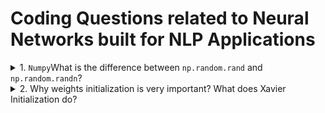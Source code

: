 # Coding Questions related to Neural Networks built for NLP Applications

<details> <summary>1. <code>Numpy</code>What is the difference between <code>np.random.rand</code> and <code>np.random.randn</code>?</summary>
<br>
  
 `np.random.rand` = uniform distribution <br>
  `np.random.randn` = normal/gaussian distribution <br>
  
  Which one is better while initialization of weights in NN: <br>
  - No clear winner [2] <br>
  - Xavier initialization uses Uniform distribution
  - Some examples in TensorFlow's tutorials also use a truncated Normal distribution.
  
  No one uses sigmoid activation function in hidden layers. In case sigmoid is used, it performs bad with uniform distribution[1]
  - Range of sigmoid(x) is 0 to 1. sigmoid(0) = 0.5. The slope of sigmoid activation function is minimum when x is too large or too small.
  - When we use `np.random.rand` (uniform distribution), the gradients do not learn much as only tiny updates possible
   
  Source: <br>
  - [1] https://stackoverflow.com/questions/47240308/differences-between-numpy-random-rand-vs-numpy-random-randn-in-python <br>
  - [2] https://stats.stackexchange.com/questions/229669/when-should-i-use-the-normal-distribution-or-the-uniform-distribution-when-using
  
  
 </details>
 
 
 
 <details> <summary>2. Why weights initialization is very important? What does Xavier Initialization do?</summary>
<br>
  
  Why? <br>
  
  > initializing the network with the right weights can be the difference between the network converging in a reasonable amount of time and the network loss function not going anywhere even after hundreds of thousands of iterations.

  Vanishing Gradient <br>
> If the weights are too small, then the variance of the input signal starts diminishing as it passes through each layer in the network. The input eventually drops to a really low value and can no longer be useful. If we use sigmoid as the activation function, then we know that it is approximately linear when we go close to zero. This basically means that there won’t be any non-linearity. If that’s the case, then we lose the advantages of having multiple layers.
  
  Exploding Gradient <br>
  
 > If the weights are too large, then the variance of input data tends to rapidly increase with each passing layer. Eventually it becomes so large that it becomes useless. Why would it become useless? Because the sigmoid function tends to become flat for larger values
 
 What does Xavier Initialization do? Avoids Vanishing Gradient and Exploding Gradient
 > With each passing layer, we want the variance to remain the same. This helps us keep the **input signal from exploding to a high value or vanishing to zero**. In other words, we need to initialize the weights in such a way that the variance remains the same for x and y
  
  Source: <br>
  - https://prateekvjoshi.com/2016/03/29/understanding-xavier-initialization-in-deep-neural-networks/
